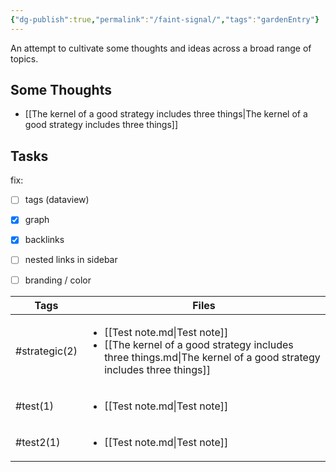 ```yaml
---
{"dg-publish":true,"permalink":"/faint-signal/","tags":"gardenEntry"}
---
```




An attempt to cultivate some thoughts and ideas across a broad range of topics.

## Some Thoughts

- [[The kernel of a good strategy includes three things\|The kernel of a good strategy includes three things]]

## Tasks

fix:
- [ ] tags (dataview)
- [x] graph
- [x] backlinks
- [ ] nested links in sidebar
- [ ] branding / color


| Tags          | Files                                                                                                                                                                   |
| ------------- | ----------------------------------------------------------------------------------------------------------------------------------------------------------------------- |
| #strategic(2) | <ul><li>[[Test note.md\\|Test note]]</li><li>[[The kernel of a good strategy includes three things.md\\|The kernel of a good strategy includes three things]]</li></ul> |
| #test(1)      | <ul><li>[[Test note.md\\|Test note]]</li></ul>                                                                                                                          |
| #test2(1)     | <ul><li>[[Test note.md\\|Test note]]</li></ul>                                                                                                                          |

